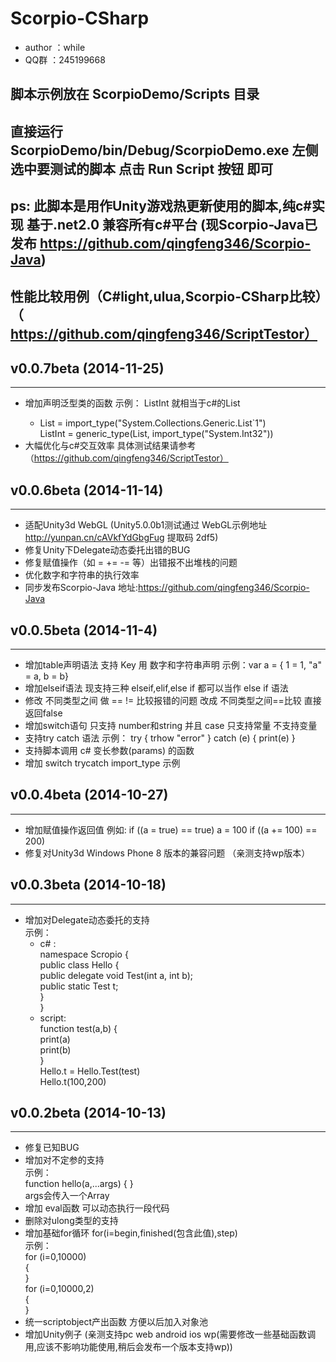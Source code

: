 # Scorpio-CSharp #
* author ：while
* QQ群 ：245199668

## 脚本示例放在  ScorpioDemo/Scripts 目录
## 直接运行 ScorpioDemo/bin/Debug/ScorpioDemo.exe  左侧选中要测试的脚本 点击 Run Script 按钮 即可
## ps: 此脚本是用作Unity游戏热更新使用的脚本,纯c#实现 基于.net2.0  兼容所有c#平台 (现Scorpio-Java已发布 https://github.com/qingfeng346/Scorpio-Java)
## 性能比较用例（C#light,ulua,Scorpio-CSharp比较）（https://github.com/qingfeng346/ScriptTestor）

## v0.0.7beta (2014-11-25) ##
-----------
* 增加声明泛型类的函数 示例： ListInt 就相当于c#的List<int>
    * List = import_type("System.Collections.Generic.List`1")  
      ListInt = generic_type(List, import_type("System.Int32"))   
* 大幅优化与c#交互效率 具体测试结果请参考 （https://github.com/qingfeng346/ScriptTestor）

## v0.0.6beta (2014-11-14) ##
-----------
* 适配Unity3d WebGL (Unity5.0.0b1测试通过 WebGL示例地址 http://yunpan.cn/cAVkfYdGbgFug  提取码 2df5)
* 修复Unity下Delegate动态委托出错的BUG
* 修复赋值操作（如 = += -= 等）出错报不出堆栈的问题
* 优化数字和字符串的执行效率
* 同步发布Scorpio-Java 地址:https://github.com/qingfeng346/Scorpio-Java


## v0.0.5beta (2014-11-4) ##
-----------
* 增加table声明语法  支持 Key 用 数字和字符串声明 示例：var a = { 1 = 1, "a" = a, b = b}
* 增加elseif语法 现支持三种 elseif,elif,else if 都可以当作 else if 语法
* 修改 不同类型之间 做 ==  != 比较报错的问题  改成  不同类型之间==比较 直接返回false
* 增加switch语句 只支持 number和string 并且 case 只支持常量 不支持变量
* 支持try catch 语法 示例： try { trhow "error" } catch (e) { print(e) }
* 支持脚本调用 c# 变长参数(params) 的函数
* 增加 switch trycatch import_type 示例


## v0.0.4beta (2014-10-27) ##
-----------
* 增加赋值操作返回值  例如: if ((a = true) == true)        a = 100   if ((a += 100) == 200)
* 修复对Unity3d Windows Phone 8 版本的兼容问题  （亲测支持wp版本）

## v0.0.3beta (2014-10-18) ##
-----------
* 增加对Delegate动态委托的支持  
        示例：  
    * c# :  
        namespace Scropio {  
            public class Hello {  
                public delegate void Test(int a, int b);  
                public static Test t;  
            }  
        }  
    * script:  
        function test(a,b) {   
            print(a)  
            print(b)  
        }  
        Hello.t = Hello.Test(test)  
        Hello.t(100,200)
        
## v0.0.2beta (2014-10-13) ##
-----------
* 修复已知BUG
* 增加对不定参的支持  
    示例：  
        function hello(a,...args) { }    
    args会传入一个Array
* 增加 eval函数 可以动态执行一段代码
* 删除对ulong类型的支持
* 增加基础for循环 for(i=begin,finished(包含此值),step)  
    示例：  
        for (i=0,10000)  
        {  
        }  
        for (i=0,10000,2)  
        {  
        }
* 统一scriptobject产出函数 方便以后加入对象池
* 增加Unity例子 (亲测支持pc web android ios wp(需要修改一些基础函数调用,应该不影响功能使用,稍后会发布一个版本支持wp))